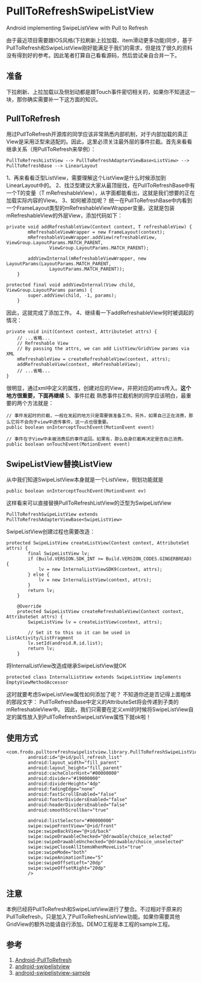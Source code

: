# PullToRefreshSwipeListView
Android implementing SwipeListView with Pull to Refresh

由于最近项目需要跟IOS风格(下拉刷新上拉加载、item滑动更多功能)同步，基于PullToRefresh和SwipeListView刚好能满足于我们的需求，但是找了很久的资料没有得到好的参考。因此笔者打算自己看看源码，然后尝试亲自合并一下。

## 准备
下拉刷新、上拉加载以及侧划动都是跟Touch事件密切相关的，如果你不知道这一块，那你确实需要补一下这方面的知识。

## PullToRefresh
用过PullToRefresh开源库的同学应该非常熟悉内部机制，对于内部加载的真正View是采用泛型来适配的。因此，这里必须关注最外层的事件拦截。首先来看看继承关系（用PullToRefresh来举例）：
```
PullToRefreshListView --> PullToRefreshAdapterViewBase<ListView> --> PullToRefreshBase --> LinearLayout
```
1、再来看看泛型ListView，需要理解这个ListView是什么时候添加到LinearLayout中的。
2、找泛型建议大家从最顶层找，在PullToRefreshBase<T extends View>中有一个T的变量（T mRefreshableView），从字面都能看出，这就是我们想要的正在加载实际内容的View。
3、如何被添加呢？
	统一在PullToRefreshBase中内看到一个FrameLayout类型的mRefreshableViewWrapper变量。这就是包装mRefreshableView的外层View，添加代码如下：
```
private void addRefreshableView(Context context, T refreshableView) {
		mRefreshableViewWrapper = new FrameLayout(context);
		mRefreshableViewWrapper.addView(refreshableView, ViewGroup.LayoutParams.MATCH_PARENT,
				ViewGroup.LayoutParams.MATCH_PARENT);

		addViewInternal(mRefreshableViewWrapper, new LayoutParams(LayoutParams.MATCH_PARENT,
				LayoutParams.MATCH_PARENT));
	}
	
protected final void addViewInternal(View child, ViewGroup.LayoutParams params) {
		super.addView(child, -1, params);
	}
```
因此，这就完成了添加工作。
4、继续看一下addRefreshableView何时被调起的情况：
```
private void init(Context context, AttributeSet attrs) {
	// ...省略... 
	// Refreshable View
	// By passing the attrs, we can add ListView/GridView params via XML
	mRefreshableView = createRefreshableView(context, attrs);
	addRefreshableView(context, mRefreshableView);
	// ...省略... 
}
```
很明显，通过xml中定义的属性，创建对应的View，并把对应的attrs传入。<strong>这个地方很重要，下面再继续</strong>
5、事件拦截
熟悉事件拦截机制的同学应该明白，最重要的两个方法就是：
```
// 事件发起时的拦截，一般在发起的地方只是需要做准备工作。另外，如果自己正在消费，那么它将不会向子view中透传事件，这一点也很重要。
public boolean onInterceptTouchEvent(MotionEvent event)

// 事件在子View中未被消费后的事件返回。如果有，那么自身拦截再决定是否自己消费。
public boolean onTouchEvent(MotionEvent event) 
```

## SwipeListView替换ListView
从中我们知道SwipeListView本身就是一个ListView，侧划功能就是
```
public boolean onInterceptTouchEvent(MotionEvent ev)
```
这样看来可以直接替换PullToRefreshListView的泛型为SwipeListView
```
PullToRefreshSwipeListView extends PullToRefreshAdapterViewBase<SwipeListView>
```

SwipeListView创建过程也需要改造：
```
protected SwipeListView createListView(Context context, AttributeSet attrs) {
        final SwipeListView lv;
        if (Build.VERSION.SDK_INT >= Build.VERSION_CODES.GINGERBREAD) {
            lv = new InternalListViewSDK9(context, attrs);
        } else {
            lv = new InternalListView(context, attrs);
        }
        return lv;
    }

    @Override
    protected SwipeListView createRefreshableView(Context context, AttributeSet attrs) {
        SwipeListView lv = createListView(context, attrs);

        // Set it to this so it can be used in ListActivity/ListFragment
        lv.setId(android.R.id.list);
        return lv;
    }
```
将InternalListView改造成继承SwipeListView就OK
```
protected class InternalListView extends SwipeListView implements EmptyViewMethodAccessor
```
这时就要考虑SwipeListView属性如何添加了呢？
不知道你还是否记得上面粗体的那段文字：
PullToRefreshBase中定义的AttributeSet将会传递到子类的mRefreshableView中。
因此，我们只需要在定义xml的时候将SwipeListView自定的属性放入到PullToRefreshSwipeListView属性下就ok啦！

## 使用方式
```
<com.frodo.pulltorefreshswipelistview.library.PullToRefreshSwipeListView
        android:id="@+id/pull_refresh_list"
        android:layout_width="fill_parent"
        android:layout_height="fill_parent"
        android:cacheColorHint="#00000000"
        android:divider="#19000000"
        android:dividerHeight="4dp"
        android:fadingEdge="none"
        android:fastScrollEnabled="false"
        android:footerDividersEnabled="false"
        android:headerDividersEnabled="false"
        android:smoothScrollbar="true"

        android:listSelector="#00000000"
        swipe:swipeFrontView="@+id/front"
        swipe:swipeBackView="@+id/back"
        swipe:swipeDrawableChecked="@drawable/choice_selected"
        swipe:swipeDrawableUnchecked="@drawable/choice_unselected"
        swipe:swipeCloseAllItemsWhenMoveList="true"
        swipe:swipeMode="both"
        swipe:swipeAnimationTime="5"
        swipe:swipeOffsetLeft="20dp"
        swipe:swipeOffsetRight="20dp"
        />
```

## 注意 
本例已经将PullToRefresh和SwipeListView进行了整合。不过相对于原来的PullToRefresh，只是加入了PullToRefreshListView功能。如果你需要其他GridView的额外功能请自行添加。DEMO工程是本工程的sample工程。

## 参考

 1. [Android-PullToRefresh](https://github.com/chrisbanes/Android-PullToRefresh)
 2. [android-swipelistview](https://github.com/47deg/android-swipelistview)
 3. [android-swipelistview-sample](https://github.com/47deg/android-swipelistview-sample)